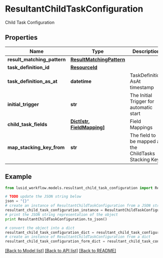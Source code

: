 # ResultantChildTaskConfiguration

Child Task Configuration

## Properties
Name | Type | Description | Notes
------------ | ------------- | ------------- | -------------
**result_matching_pattern** | [**ResultMatchingPattern**](ResultMatchingPattern.md) |  | [optional] 
**task_definition_id** | [**ResourceId**](ResourceId.md) |  | 
**task_definition_as_at** | **datetime** | TaskDefinition AsAt timestamp | [optional] 
**initial_trigger** | **str** | The Initial Trigger for automatic start | [optional] 
**child_task_fields** | [**Dict[str, FieldMapping]**](FieldMapping.md) | Field Mappings | 
**map_stacking_key_from** | **str** | The field to be mapped as the ChildTasks Stacking Key | [optional] 

## Example

```python
from lusid_workflow.models.resultant_child_task_configuration import ResultantChildTaskConfiguration

# TODO update the JSON string below
json = "{}"
# create an instance of ResultantChildTaskConfiguration from a JSON string
resultant_child_task_configuration_instance = ResultantChildTaskConfiguration.from_json(json)
# print the JSON string representation of the object
print ResultantChildTaskConfiguration.to_json()

# convert the object into a dict
resultant_child_task_configuration_dict = resultant_child_task_configuration_instance.to_dict()
# create an instance of ResultantChildTaskConfiguration from a dict
resultant_child_task_configuration_form_dict = resultant_child_task_configuration.from_dict(resultant_child_task_configuration_dict)
```
[[Back to Model list]](../README.md#documentation-for-models) [[Back to API list]](../README.md#documentation-for-api-endpoints) [[Back to README]](../README.md)


